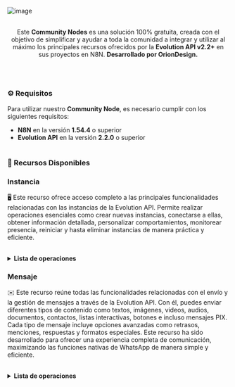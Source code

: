 ![image](https://github.com/user-attachments/assets/813b7b34-377c-42e8-9f1a-12e27e682c7f)

<p align="center"><br>
Este <b>Community Nodes</b> es una solución 100% gratuita, creada con el objetivo de simplificar y ayudar a toda la comunidad a integrar y utilizar al máximo los principales recursos ofrecidos por la <b>Evolution API v2.2+</b> en sus proyectos en N8N. <b>Desarrollado por OrionDesign.</b>
</p>
<br>

<h1></h1>

<h3>⚙️ Requisitos</h3>

Para utilizar nuestro <b>Community Node</b>, es necesario cumplir con los siguientes requisitos:  
<ul>
  <li><b>N8N</b> en la versión <b>1.54.4</b> o superior</li>
  <li><b>Evolution API</b> en la versión <b>2.2.0</b> o superior</li>
</ul>

<h1></h1>

<h3>📌 Recursos Disponibles</h3>

<h3>Instancia</h3>
<p>🖥️ Este recurso ofrece acceso completo a las principales funcionalidades relacionadas con las instancias de la Evolution API. Permite realizar operaciones esenciales como crear nuevas instancias, conectarse a ellas, obtener información detallada, personalizar comportamientos, monitorear presencia, reiniciar y hasta eliminar instancias de manera práctica y eficiente.</p>
<br>
<details>
  <summary><b>Lista de operaciones</b></summary>
  <details>
    <summary>✅ <b>Crear Instancia</b></summary>
  </details>
  <details>
    <summary>✅ <b>Generar Código QR</b></summary>
  </details>
  <details>
    <summary>✅ <b>Buscar Instancia</b></summary>
  </details>
  <details>
    <summary>✅ <b>Definir Comportamiento</b></summary>
  </details>
  <details>
    <summary>✅ <b>Definir Presencia</b></summary>
  </details>
  <details>
    <summary>✅ <b>Definir Proxy</b></summary>
  </details>
  <details>
    <summary>✅ <b>Buscar Proxy</b></summary>
  </details>
  <details>
    <summary>✅ <b>Desconectar WhatsApp</b></summary>
  </details>
  <details>
    <summary>✅ <b>Eliminar Instancia</b></summary>
  </details>
</details>

<h3>Mensaje</h3>
<p>✉️ Este recurso reúne todas las funcionalidades relacionadas con el envío y la gestión de mensajes a través de la Evolution API. Con él, puedes enviar diferentes tipos de contenido como textos, imágenes, videos, audios, documentos, contactos, listas interactivas, botones e incluso mensajes PIX. Cada tipo de mensaje incluye opciones avanzadas como retrasos, menciones, respuestas y formatos especiales. Este recurso ha sido desarrollado para ofrecer una experiencia completa de comunicación, maximizando las funciones nativas de WhatsApp de manera simple y eficiente.</p>
<br>
<details>
  <summary><b>Lista de operaciones</b></summary>
  <details>
    <summary>✅ <b>Enviar Texto</b></summary>
  </details>
  <details>
    <summary>✅ <b>Enviar Imagen</b></summary>
  </details>
  <details>
    <summary>✅ <b>Enviar Video</b></summary>
  </details>
  <details>
    <summary>✅ <b>Enviar Audio</b></summary>
  </details>
  <details>
    <summary>✅ <b>Enviar Documento</b></summary>
  </details>
  <details>
    <summary>✅ <b>Enviar Encuesta</b></summary>
  </details>
  <details>
    <summary>✅ <b>Enviar Contacto</b></summary>
  </details>
  <details>
    <summary>✅ <b>Enviar Lista</b></summary>
  </details>
  <details>
    <summary>✅ <b>Enviar Botón</b></summary>
  </details>
  <details>
    <summary>✅ <b>Enviar Pix</b></summary>
  </details>
  <details>
    <summary>✅ <b>Enviar Estado</b></summary>
  </details>
  <details>
    <summary>✅ <b>Reaccionar a Mensaje</b></summary>
  </details>
</details>